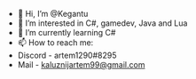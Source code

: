 - 👋 Hi, I’m @Kegantu
- 👀 I’m interested in C#, gamedev, Java and Lua
- 🌱 I’m currently learning C#
- 📫 How to reach me:
 - Discord - artem1290#8295 
 - Mail - kaluznijartem99@gmail.com


<!---
Kegantu/Kegantu is a ✨ special ✨ repository because its `README.md` (this file) appears on your GitHub profile.
You can click the Preview link to take a look at your changes.
--->
